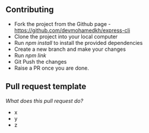 ## Contributing

- Fork the project from the Github page - https://github.com/devmohamedkh/express-cli
- Clone the project into your local computer
- Run _npm install_ to install the provided dependencies
- Create a new branch and make your changes
- Run _npm link_
- Git Push the changes
- Raise a PR once you are done.

## Pull request template

_What does this pull request do?_

- x
- y
- z
